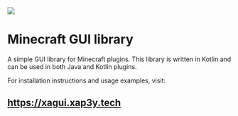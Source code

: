 <a align="center" href="https://central.sonatype.com/artifact/eu.xap3y/xagui">
  <img src="https://img.shields.io/maven-metadata/v.svg?label=maven-central&metadataUrl=https%3A%2F%2Frepo1.maven.org%2Fmaven2%2Feu%2Fxap3y%2Fxagui%2Fmaven-metadata.xml" />
</a>

# Minecraft GUI library

A simple GUI library for Minecraft plugins. This library is written in Kotlin and can be used in both Java and Kotlin plugins.

For installation instructions and usage examples, visit:

## https://xagui.xap3y.tech
